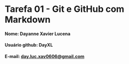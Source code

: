 # Tarefa 01 - Git e GitHub com Markdown

#### Nome: Dayanne Xavier Lucena
#### Usuário github: DayXL
#### E-mail: day.luc.xav0606@gmail.com


